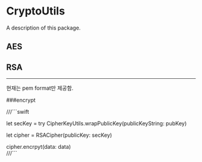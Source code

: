 # CryptoUtils

A description of this package.


## AES

## RSA
----
현재는 pem format만 제공함.

###encrypt

///```swift

let secKey = try CipherKeyUtils.wrapPublicKey(publicKeyString: pubKey)
        
let cipher = RSACipher(publicKey: secKey)

cipher.encrpyt(data: data)        
///```
